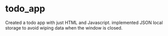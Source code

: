 # todo_app
Created a todo app with just HTML and Javascript. implemented JSON local storage to avoid wiping data when the window is closed.
